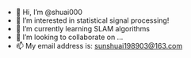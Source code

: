 - 👋 Hi, I’m @shuai000
- 👀 I’m interested in statistical signal processing!
- 🌱 I’m currently learning SLAM algorithms
- 💞️ I’m looking to collaborate on ...
- 📫 My email address is: sunshuai198903@163.com

<!---
shuai000/shuai000 is a ✨ special ✨ repository because its `README.md` (this file) appears on your GitHub profile.
You can click the Preview link to take a look at your changes.
--->
